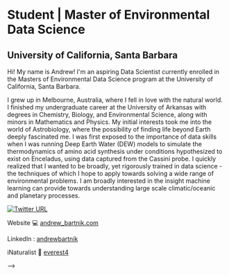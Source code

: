 # Student | Master of Environmental Data Science  
## University of California, Santa Barbara

Hi!
My name is Andrew! I'm an aspiring Data Scientist currently enrolled in the Masters of Environmental Data Science program at the University of California, Santa Barbara. 

I grew up in Melbourne, Australia, where I fell in love with the natural world. I finished my undergraduate career at the University of Arkansas with degrees in Chemistry, Biology, and Environmental Science, along with minors in Mathematics and Physics. My initial interests took me into the world of Astrobiology, where the possibility of finding life beyond Earth deeply fascinated me. I was first exposed to the importance of data skills when I was running Deep Earth Water (DEW) models to simulate the thermodynamics of amino acid synthesis under conditions hypothesized to exist on Enceladus, using data captured from the Cassini probe. I quickly realized that I wanted to be broadly, yet rigorously trained in data science - the techniques of which I hope to apply towards solving a wide range of environmental problems. I am broadly interested in the insight machine learning can provide towards understanding large scale climatic/oceanic and planetary processes.




[![Twitter URL](https://img.shields.io/twitter/url/https/twitter.com/andrew_bartnik.svg?style=social&label=Follow%20%40andrew_bartnik)](https://twitter.com/andrew_bartnik)




Website 💻 [andrew_bartnik.com](https://andrewbartnik.github.io/andrew_bartnik/) 


LinkedIn : [andrewbartnik](https://www.linkedin.com/in/andrewbartnik/) 


iNaturalist 🐊 [everest4](https://www.inaturalist.org/people/everest4)



-->
